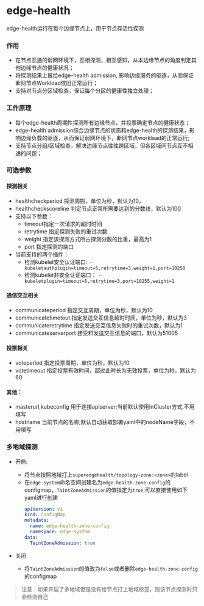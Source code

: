 # edge-health

edge-health运行在每个边缘节点上，用于节点存活性探测

### 作用
- 在节点互通的弱网环境下，互相探测，相互感知，从本边缘节点的角度判定其他边缘节点的健康状况；
- 将探测结果上报给edge-health admission, 影响边缘服务的驱逐，从而保证断网节点Workload依旧正常运行；
- 支持对节点分区域检查，保证每个分区的健康性独立处理；

### 工作原理
- 每个edge-health周期性探测所有边缘节点，并投票确定节点的健康状态；
- edge-health admission综合边缘节点的状态和edge-health的探测结果，影响边缘负载的驱逐，从而保证弱网环境下，断网节点workload的正常运行;
- 支持节点分组/区域检查，解决边缘节点往往跨区域，但各区域间节点互不相通的问题；


### 可选参数
#### 探测相关 
- healthcheckperiod 探测周期，单位为秒，默认为10，
- healthcheckscoreline 判定节点正常所需要达到的分数线，默认为100
- 支持以下参数：
    - timeout指定一次请求的超时时间
    - retrytime 指定探测失败的重试次数
    - weight 指定该探测方式所占探测分数的比重，最高为1
    - port 指定探测的端口
- 当前支持的两个插件：
    - 检测kubelet安全认证端口:
        `--kubeletauthplugin=timeout=5,retrytime=3,weight=1,port=10250`
    - 检测kubelet非安全认证端口：
        `--kubeletplugin=timeout=5,retrytime=3,port=10255,weight=1`

#### 通信交互相关
- communicateperiod 指定交互周期，单位为秒，默认为10
- communicatetimetout 指定发送交互信息超时时间，单位为秒，默认为3
- communicateretrytime 指定发送交互信息失败时的重试次数，默认为1
- communicateserverport 接受和发送交互信息的端口，默认为51005

#### 投票相关
- voteperiod 指定投票周期，单位为秒，默认为10
- votetimeout 指定投票有效时间，超过此时长为无效投票，单位为秒，默认为60

#### 其他：
- masterurl,kubeconfig 用于连接apiserver;当前默认使用InCluster方式,不用填写
- hostname 当前节点的名称;默认自动获取部署yaml中的nodeName字段，不用填写


### 多地域探测
- 开启:
    - 将节点按照地域打上`superedgehealth/topology-zone:<zone>`的label
    - 在`edge-system`命名空间创建名为`edge-health-zone-config`的configmap，`TaintZoneAdmission`的值指定为`true`,可以直接使用如下yaml进行创建
        ```yaml
        apiVersion: v1
        kind: ConfigMap
        metadata:
          name: edge-health-zone-config
          namespace: edge-system
        data:
          TaintZoneAdmission: true 
        ```

- 关闭
    - 将`TaintZoneAdmission`的值改为`false`或者删除`edge-health-zone-config`的configmap
> 注意：如果开启了多地域但是没有给节点打上地域标签，则该节点探测时只会检测自己